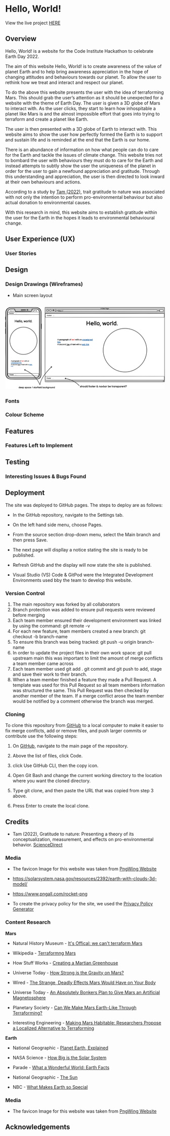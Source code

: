 # **Hello, World!**

View the live project [HERE](https://hashim222.github.io/save-earth)


## Overview
Hello, World! is a website for the Code Institute Hackathon to celebrate Earth Day 2022.


The aim of this website Hello, World! is to create awareness of the value of planet Earth and to help bring awareness appreciation in the hope of changing attitudes and behaviours towards our planet.  To allow the user to rethink how we treat and interact and respect our planet. 


To do the above this website presents the user with the idea of terraforming Mars.  This should grab the user’s attention as it should be unexpected for a website with the theme of Earth Day.  The user is given a 3D globe of Mars to interact with.  As the user clicks, they start to learn how inhospitable a planet like Mars is and the almost impossible effort that goes into trying to terraform and create a planet like Earth.


The user is then presented with a 3D globe of Earth to interact with.  This website aims to show the user how perfectly formed the Earth is to support and sustain life and is reminded at the end that the Earth is our home.


There is an abundance of information on how what people can do to care for the Earth and tackle the issues of climate change.  This website tries not to bombard the user with behaviours they must do to care for the Earth and instead attempts to subtly show the user the uniqueness of the planet in order for the user to gain a newfound appreciation and gratitude.  Through this understanding and appreciation, the user is then directed to look inward at their own behaviours and actions.  


According to a study by [Tam (2022)]( https://www.sciencedirect.com/science/article/pii/S0272494421002073), trait gratitude to nature was associated with not only the intention to perform pro-environmental behaviour but also actual donation to environmental causes.


With this research in mind, this website aims to establish gratitude within the user for the Earth in the hopes it leads to environmental behavioural change.


## User Experience (UX)

### User Stories
<!-- /ux -->

## Design

### Design Drawings (Wireframes)
- Main screen layout
<h2 align="center"><img src="docs/wf-main_screen_mockup.png"></h2>

### Fonts

### Colour Scheme
<!-- /design section -->

## Features

### Features Left to Implement

## Testing

### Interesting Issues & Bugs Found

## Deployment

The site was deployed to GitHub pages. The steps to deploy are as follows:

* In the GitHub repository, navigate to the Settings tab.

* On the left hand side menu, choose Pages.

* From the source section drop-down menu, select the Main branch and then press Save.

* The next page will displlay a notice stating the site is ready to be published. 

* Refresh GitHub and the display will now state the site is published.


* Visual Studio (VS) Code & GitPod were the Integrated Development Environments used bby the team to develop this website.

### Version Control
1.	The main repository was forked by all collaborators
2.	Branch protection was added to ensure pull requests were reviewed before merging
3.	Each team member ensured their development environment was linked by using the command:  git remote -v 
4.	For each new feature, team members created a new branch: git checkout -b branch-name
5.	To ensure this branch was being tracked: git push -u origin branch-name
6.	 In order to update the project files in their own work space:  git pull upstream main this was important to limit the amount of merge conflicts a team member came across
7.	Each team member used git add . git commit and git push to add, stage and save their work to their branch. 
8.	When a team member finished a feature they made a Pull Request.  A template was used for this Pull Request so all team members information was structured the same.  This Pull Request was then checked by another member of the team.  If a merge conflict arose the team member would be notified by a comment otherwise the branch was merged.


### Cloning
To clone this repository from [GitHub](www.github.com) to a local computer to make it easier to fix merge conflicts, add or remove files, and push larger commits or contribute use the following steps:

1. On [GitHub](www.github.com), navigate to the main page of the repository.

2. Above the list of files, click Code.

3. click Use GitHub CLI, then the copy icon.

4. Open Git Bash and change the current working directory to the location where you want the cloned directory.

5. Type git clone, and then paste the URL that was copied from step 3 above.

6. Press Enter to create the local clone.

## Credits

*   Tam (2022), Gratitude to nature: Presenting a theory of its conceptualization, measurement, and effects on pro-environmental behavior. [ScienceDirect]( https://www.sciencedirect.com/science/article/pii/S0272494421002073)

### Media
   * The favicon Image for this website was taken from [PngWing Website](https://www.pngwing.com/)
   * https://solarsystem.nasa.gov/resources/2392/earth-with-clouds-3d-model/
   * https://www.pngall.com/rocket-png

*   To create the privacy policy for the site, we used the [Privacy Policy Generator](https://www.privacypolicygenerator.info/)
### Content Research
**Mars**
*   Natural History Museum - [It's Offical: we can't terraform Mars](https://www.nhm.ac.uk/discover/news/2018/july/its-official-we-cant-terraform-mars.html)

*   Wikipedia - [Terraformng Mars](https://en.wikipedia.org/wiki/Terraforming_of_Mars)

*   How Stuff Works - [Creating a Martian Greenhouse](https://science.howstuffworks.com/terraforming2.htm)

*   Universe Today - [How Strong is the Gravity on Mars?](https://www.universetoday.com/14859/gravity-on-mars/)

*   Wired - [The Strange, Deadly Effects Mars Would Have on Your Body](https://www.wired.com/2014/02/happens-body-mars/)

*   Universe Today - [An Absolutely Bonkers Plan to Give Mars an Artificial Magnetosphere](https://www.universetoday.com/153368/an-absolutely-bonkers-plan-to-give-mars-an-artificial-magnetosphere/)

*   Planetary Society - [Can We Make Mars Earth-Like Through Terraforming?](https://www.planetary.org/articles/can-we-make-mars-earth-like-through-terraforming)

*   Interesting Engineering - [Making Mars Habitable: Researchers Propose a Localized Alternative to Terraforming](https://interestingengineering.com/making-mars-habitable-researchers-propose-a-localized-alternative-to-terraforming)

**Earth**

*   National Geographic - [Planet Earth, Explained](https://www.nationalgeographic.com/science/article/earth)

*   NASA Science - [How Big is the Solar System](https://solarsystem.nasa.gov/news/1164/how-big-is-the-solar-system/#:~:text=Scientists%20sometimes%20call%20our%20region,of%20our%20imaginary%20football%20field.)

*   Parade - [What a Wonderful World: Earth Facts](https://parade.com/1331806/stephanieosmanski/facts-about-earth/)

*   National Geographic - [The Sun](https://www.nationalgeographic.org/encyclopedia/sun/)

*   NBC - [What Makes Earth so Special](https://www.nbcnews.com/id/wbna25587911)

### Media
   * The favicon Image for this website was taken from [PngWing Website](https://www.pngwing.com/)


## Acknowledgements
